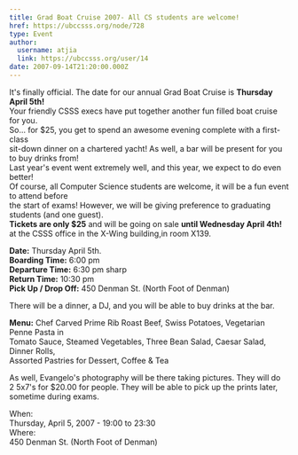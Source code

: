 ```yaml
---
title: Grad Boat Cruise 2007- All CS students are welcome! 
href: https://ubccsss.org/node/728
type: Event
author:
  username: atjia
  link: https://ubccsss.org/user/14
date: 2007-09-14T21:20:00.000Z
---
```


<div class="field field-name-body field-type-text-with-summary field-label-hidden"><div class="field-items"><div class="field-item even"><p>It&apos;s finally official. The date for our annual Grad Boat Cruise is <b>Thursday April 5th!</b><br>
Your friendly CSSS execs have put together another fun filled boat cruise for you.<br>
So... for $25, you get to spend an awesome evening complete with a first-class<br>
sit-down dinner on a chartered yacht! As well, a bar will be present for you to buy drinks from!<br>
Last year&apos;s event went extremely well, and this year, we expect to do even better!<br>
Of course, all Computer Science students are welcome, it will be a fun event to attend before<br>
the start of exams! However, we will be giving preference to graduating students (and one guest).<br>
<b>Tickets are only $25</b> and will be going on sale <b>until Wednesday April 4th!</b><br>
at the CSSS office in the X-Wing building,in room X139.</p>
<p><b>Date:</b> Thursday April 5th.<br>
<b>Boarding Time:</b> 6:00 pm<br>
<b>Departure Time:</b> 6:30 pm sharp<br>
<b>Return Time:</b> 10:30 pm<br>
<b>Pick Up / Drop Off:</b> 450 Denman St. (North Foot of Denman)</p>
<p>There will be a dinner, a DJ,  and you will be able to buy drinks at the bar.</p>
<p><b>Menu:</b> Chef Carved Prime Rib Roast Beef, Swiss Potatoes, Vegetarian Penne Pasta in<br>
Tomato Sauce, Steamed Vegetables, Three Bean Salad, Caesar Salad, Dinner Rolls,<br>
Assorted Pastries for Dessert, Coffee &amp; Tea</p>
<p>As well, Evangelo&apos;s photography will be there taking pictures. They will do<br>
2 5x7&apos;s for $20.00 for people. They will be able to pick up the prints later,<br>
sometime during exams.</p>
</div></div></div><div class="field field-name-field-dates field-type-datetime field-label-above"><div class="field-label">When:&#xA0;</div><div class="field-items"><div class="field-item even"><span class="date-display-single">Thursday, April 5, 2007 - <span class="date-display-range"><span class="date-display-start">19:00</span> to <span class="date-display-end">23:30</span></span></span></div></div></div><div class="field field-name-field-location field-type-text field-label-above"><div class="field-label">Where:&#xA0;</div><div class="field-items"><div class="field-item even">450 Denman St. (North Foot of Denman)</div></div></div>    <footer>
          </footer>